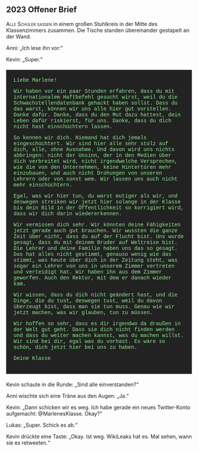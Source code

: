 ## **2023** Offener Brief

<span style="font-variant:small-caps;">Alle Schüler saßen</span> in einem großen Stuhlkreis in der Mitte des Klassenzimmers zusammen.
Die Tische standen übereinander gestapelt an der Wand.

Anni: „Ich lese ihn vor:“

Kevin: „Super.“

<div style="background-color: #222; color: lightgreen; padding: 20px; margin: 20px 0; font-family: 'Courier New'">
Liebe Marlene!


Wir haben vor ein paar Stunden erfahren, dass du mit
internationalem Haftbefehl gesucht wirst, weil du die
Schwachstellendatenbank gehackt haben sollst. Dass du 
das warst, können wir uns alle hier gut vorstellen. Danke
dafür. Danke, dass du den Mut dazu hattest, dein Leben 
dafür riskierst, für uns. Danke, dass du dich nicht hast
einschüchtern lassen.


So kennen wir dich. Niemand hat dich jemals eingeschüchtert. Wir
sind hier alle sehr stolz auf dich, alle, ohne Ausnahme. Und
davon wird uns nichts abbringen: nicht der Unsinn, der in den 
Medien über dich verbreitet wird, nicht irgendwelche Versprechen, 
wie die von den Unternehmen, keine Hintertüren mehr einzubauen,
und auch nicht Drohungen von unseren Lehrern oder von sonst
wem. Wir lassen uns auch nicht mehr einschüchtern.


Egal, was wir hier tun, du warst mutiger als wir, und deswegen
streiken wir jetzt hier solange in der Klasse bis dein Bild in
der Öffentlichkeit so korrigiert wird, dass wir dich darin
wiedererkennen.


Wir vermissen dich sehr. Wir könnten deine Fähigkeiten jetzt
gerade auch gut brauchen. Wir wussten die ganze Zeit über nicht,
dass du auf der Flucht bist. Uns wurde gesagt, dass du mit deinem
Bruder auf Weltreise bist. Die Lehrer und deine Familie haben uns
das so gesagt. Das hat alles nicht gestimmt, genauso wenig wie das
stimmt, was heute über dich in der Zeitung steht, was sogar ein
Lehrer von uns in unserem Zimmer vertreten und verteidigt hat. Wir
haben ihn aus dem Zimmer geworfen. Auch den Rektor, mit dem er
danach wieder kam.


Wir wissen, dass du dich nicht geändert hast, und die Dinge, die
du tust, deswegen tust, weil du davon überzeugt bist, dass man
sie tun muss. Genau wie wir jetzt machen, was wir glauben, tun
zu müssen.


Wir hoffen so sehr, dass es dir irgendwo da draußen in der Welt
gut geht. Dass sie dich nicht finden werden und dass du weiter
machen kannst, was du machen willst. Wir sind bei dir, egal was
du vorhast. Es wäre so schön, dich jetzt hier bei uns zu haben.


Deine Klasse
</div>
Kevin schaute in die Runde: „Sind alle einverstanden?“

Anni wischte sich eine Träne aus den Augen: „Ja.“

Kevin: „Dann schicken wir es weg.
Ich habe gerade ein neues Twitter-Konto aufgemacht: @MarlenesKlasse.
Okay?“

Lukas: „Super.
Schick es ab.“

Kevin drückte eine Taste: „Okay.
Ist weg.
WikiLeaks hat es.
Mal sehen, wann sie es retweeten.“
